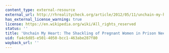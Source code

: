 ```yaml
---
content_type: external-resource
external_url: http://rhrealitycheck.org/article/2012/05/11/unchain-my-heart-shackling-pregnant-women-in-prison-needs-to-stop/
has_external_license_warning: true
license: https://en.wikipedia.org/wiki/All_rights_reserved
status: ''
title: 'Unchain My Heart: The Shackling of Pregnant Women in Prison Needs to Stop'
uid: fa4c6d85-e501-4050-bcc1-463abe287f80
wayback_url: ''
---
```

